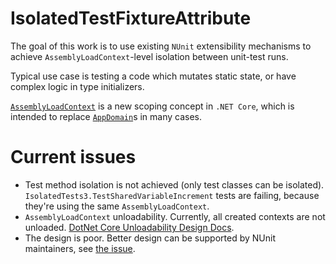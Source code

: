 # IsolatedTestFixtureAttribute

The goal of this work is to use existing `NUnit` extensibility mechanisms to achieve `AssemblyLoadContext`-level isolation between unit-test runs.

Typical use case is testing a code which mutates static state, or have complex logic in type initializers.

[`AssemblyLoadContext`](https://docs.microsoft.com/en-us/dotnet/api/system.runtime.loader.assemblyloadcontext) is a new scoping concept in `.NET Core`, which is intended to replace [`AppDomain`](https://docs.microsoft.com/en-us/dotnet/api/system.appdomain)s in many cases.

# Current issues
 * Test method isolation is not achieved (only test classes can be isolated). `IsolatedTests3.TestSharedVariableIncrement` tests are failing, because they're using the same `AssemblyLoadContext`.
 * `AssemblyLoadContext` unloadability. Currently, all created contexts are not unloaded. [DotNet Core Unloadability Design Docs](https://github.com/dotnet/coreclr/blob/master/Documentation/design-docs/unloadability.md).
 * The design is poor. Better design can be supported by NUnit maintainers, see [the issue](https://github.com/nunit/nunit/issues/3444).
 
